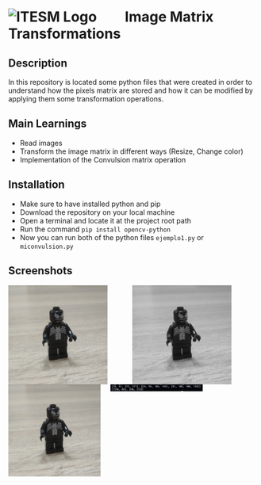 #  <img src="https://libreria-ditesa.com/media/catalog/category/pngwing.com.png" alt="ITESM Logo" style="float: center; margin-right: 50px;" width="200"/> Image Matrix Transformations

## Description
In this repository is located some python files that were created in order to understand how the pixels matrix are stored and how it can be modified by applying them some transformation operations. 

## Main Learnings 
* Read images 
* Transform the image matrix in different ways (Resize, Change color)
* Implementation of the Convulsion matrix operation

## Installation
* Make sure to have installed python and pip
* Download the repository on your local machine
* Open a terminal and locate it at the project root path 
* Run the command <code>pip install opencv-python</code>
* Now you can run both of the python files <code>ejemplo1.py</code> or <code>miconvulsion.py</code>

## Screenshots

<img src="./imagen.jpg" alt="Root Image" style="float: left; margin-right: 50px;" width="200"/> <img src="./grayimagen.jpg" alt="Transformed Image" style="float: left; margin-right: 50px;" width="200"/> <img src="resizeimagen.jpg" alt="Image Resized " style="float: left; margin-right: 20px;" width="186"/> <img src="Convulsion.png" alt="Convulsion Operation" style="float: left; margin-right: 50px;" width="186"/> 
